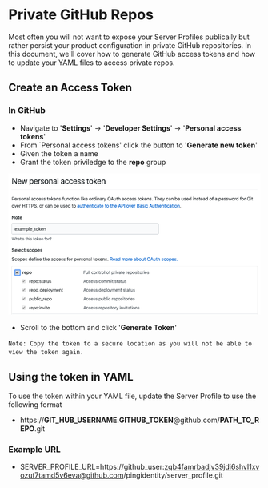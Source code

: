 # Private GitHub Repos

Most often you will not want to expose your Server Profiles publically but rather persist your product configuration in private GitHub repositories. In this document, we'll cover how to generate GitHub access tokens and how to update your YAML files to access private repos.

## Create an Access Token

### In GitHub

* Navigate to '**Settings**' -> '**Developer Settings**' -> '**Personal access tokens**'
* From `Personal access tokens' click the button to '**Generate new token**'
* Given the token a name
* Grant the token priviledge to the **repo** group

![TCP_XML S3 Cluster Variables](../images/GITHUB_PERSONAL_ACCESS_TOKEN.png)

* Scroll to the bottom and click '**Generate Token**'

```Note: Copy the token to a secure location as you will not be able to view the token again.```


## Using the token in YAML

To use the token within your YAML file, update the Server Profile to use the following format

* https://**GIT_HUB_USERNAME**:**GITHUB_TOKEN**@github.com/**PATH_TO_REPO**.git

### Example URL

* SERVER_PROFILE_URL=https:\//github_user:zqb4famrbadjv39jdi6shvl1xvozut7tamd5v6eva@github.com/pingidentity/server_profile.git



